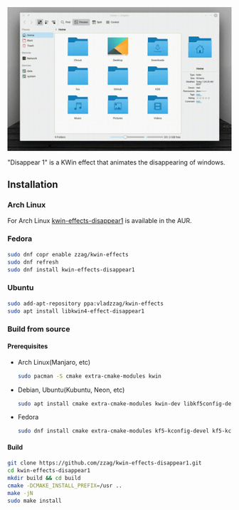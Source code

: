 ![Slow motion](demo/slow-motion.gif)

"Disappear 1" is a KWin effect that animates the disappearing of windows.

## Installation

### Arch Linux

For Arch Linux [kwin-effects-disappear1](https://aur.archlinux.org/packages/kwin-effects-disappear1/)
is available in the AUR.

### Fedora

```sh
sudo dnf copr enable zzag/kwin-effects
sudo dnf refresh
sudo dnf install kwin-effects-disappear1
```

### Ubuntu

```sh
sudo add-apt-repository ppa:vladzzag/kwin-effects
sudo apt install libkwin4-effect-disappear1
```

### Build from source

#### Prerequisites

* Arch Linux(Manjaro, etc)
  ```sh
  sudo pacman -S cmake extra-cmake-modules kwin
  ```
* Debian, Ubuntu(Kubuntu, Neon, etc)
  ```sh
  sudo apt install cmake extra-cmake-modules kwin-dev libkf5config-dev libkf5coreaddons-dev libkf5windowsystem-dev qtbase5-dev
  ```
* Fedora
  ```sh
  sudo dnf install cmake extra-cmake-modules kf5-kconfig-devel kf5-kcoreaddons-devel kf5-kwindowsystem-devel kwin-devel qt5-qtbase-devel
  ```

#### Build

```sh
git clone https://github.com/zzag/kwin-effects-disappear1.git
cd kwin-effects-disappear1
mkdir build && cd build
cmake -DCMAKE_INSTALL_PREFIX=/usr ..
make -jN
sudo make install
```
